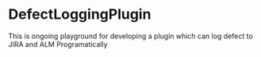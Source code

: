 DefectLoggingPlugin
===================

This is ongoing playground for developing a plugin which can log defect to JIRA and ALM Programatically
